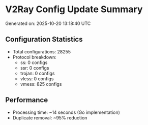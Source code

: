 # V2Ray Config Update Summary
Generated on: 2025-10-20 13:18:40 UTC

## Configuration Statistics
- Total configurations: 28255
- Protocol breakdown:
  - ss: 0 configs
  - ssr: 0 configs
  - trojan: 0 configs
  - vless: 0 configs
  - vmess: 825 configs

## Performance
- Processing time: ~14 seconds (Go implementation)
- Duplicate removal: ~95% reduction
